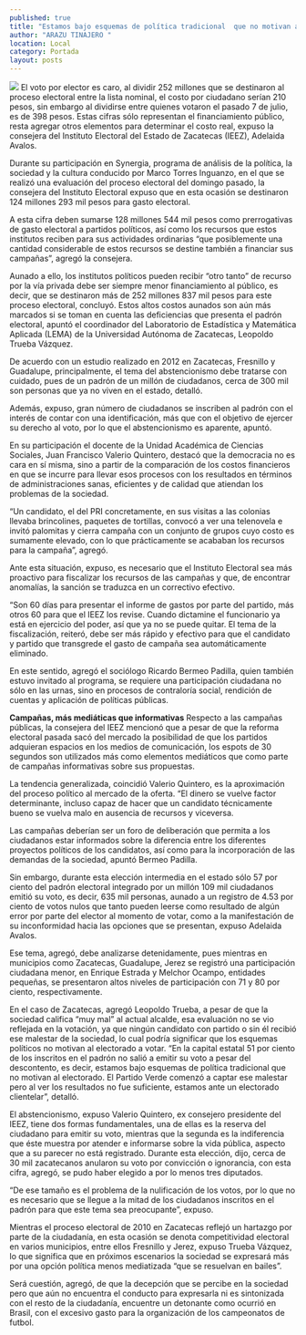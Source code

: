 ```yaml
---
published: true
title: "Estamos bajo esquemas de política tradicional  que no motivan al electorado: especialistas"
author: "ARAZU TINAJERO "
location: Local
category: Portada
layout: posts
---
```


![](http://i.imgur.com/d3etUxem.jpg)
El voto por elector es caro, al dividir 252 millones que se destinaron al proceso electoral entre la lista nominal, el costo por ciudadano serían 210 pesos, sin embargo al dividirse entre quienes votaron el pasado 7 de julio, es de 398 pesos. 
Estas cifras sólo representan el financiamiento público, resta agregar otros elementos para determinar el costo real, expuso la consejera del Instituto Electoral del Estado de Zacatecas (IEEZ), Adelaida Avalos.

Durante su participación en Synergia, programa de análisis de la política, la sociedad y la cultura conducido por Marco Torres Inguanzo, en el que se realizó una evaluación del proceso electoral del domingo pasado, la consejera del Instituto Electoral expuso que en esta ocasión se destinaron 124 millones 293 mil pesos para gasto electoral.

A esta cifra deben sumarse 128 millones 544 mil pesos como prerrogativas de gasto electoral a partidos políticos, así como los recursos que estos institutos reciben para sus actividades ordinarias “que posiblemente una cantidad considerable de estos recursos se destine también a financiar sus campañas”, agregó la consejera.

Aunado a ello, los institutos políticos pueden recibir “otro tanto” de recurso por la vía privada debe ser siempre menor financiamiento al público, es decir, que se destinaron más de 252 millones 837 mil pesos para este proceso electoral, concluyó.
Estos altos costos aunados son aún más marcados si se toman en cuenta las deficiencias que presenta el padrón electoral, apuntó el coordinador del Laboratorio de Estadística y Matemática Aplicada (LEMA) de la Universidad Autónoma de Zacatecas, Leopoldo Trueba Vázquez.

De acuerdo con un estudio realizado en 2012 en Zacatecas, Fresnillo y Guadalupe, principalmente, el tema del abstencionismo debe tratarse con cuidado, pues de un padrón de un millón de ciudadanos, cerca de 300 mil son personas que ya no viven en el estado, detalló.

Además, expuso, gran número de ciudadanos se inscriben al padrón con el interés de contar con una identificación, más que con el objetivo de ejercer su derecho al voto, por lo que el abstencionismo es aparente, apuntó. 

En su participación el docente de la Unidad Académica de Ciencias Sociales, Juan Francisco Valerio Quintero, destacó que la democracia no es cara en sí misma, sino a partir de la comparación de los costos financieros en que se incurre para llevar esos procesos con los resultados en términos de administraciones sanas, eficientes y de calidad que atiendan los problemas de la sociedad. 

“Un candidato, el del PRI concretamente, en sus visitas a las colonias llevaba brincolines, paquetes de tortillas, convocó a ver una telenovela e invitó palomitas y cierra campaña con un conjunto de grupos cuyo costo es sumamente elevado, con lo que prácticamente se acababan los recursos para la campaña”, agregó.

Ante esta situación, expuso, es necesario que el Instituto Electoral sea más proactivo para fiscalizar los recursos de las campañas y que, de encontrar anomalías, la sanción se traduzca en un correctivo efectivo. 

“Son 60 días para presentar el informe de gastos por parte del partido, más otros 60 para que el IEEZ los revise. Cuando dictamine el funcionario ya está en ejercicio del poder, así que ya no se puede quitar. El tema de la fiscalización, reiteró, debe ser más rápido y efectivo para que el candidato y partido que transgrede el gasto de campaña sea automáticamente eliminado.

En este sentido, agregó el sociólogo Ricardo Bermeo Padilla, quien también estuvo invitado al programa, se requiere una participación ciudadana no sólo en las urnas, sino en procesos de contraloría social, rendición de cuentas y aplicación de políticas públicas.

**Campañas, más mediáticas 
que informativas**
Respecto a las campañas públicas, la consejera del IEEZ mencionó que a pesar de que la reforma electoral pasada sacó del mercado la posibilidad de que los partidos adquieran espacios en los medios de comunicación, los espots de 30 segundos son utilizados más como elementos mediáticos que como parte de campañas informativas sobre sus propuestas.

La tendencia generalizada, coincidió Valerio Quintero, es la aproximación del proceso político al mercado de la oferta. “El dinero se vuelve factor determinante, incluso capaz de hacer que un candidato técnicamente bueno se vuelva malo en ausencia de recursos y viceversa.

Las campañas deberían ser un foro de deliberación que permita a los ciudadanos estar informados sobre la diferencia entre los diferentes proyectos políticos de los candidatos, así como para la incorporación de las demandas de la sociedad, apuntó Bermeo Padilla.

Sin embargo, durante esta elección intermedia en el estado sólo 57 por ciento del padrón electoral integrado por un millón 109 mil ciudadanos emitió su voto, es decir, 635 mil personas, aunado a un registro de 4.53 por ciento de votos nulos que tanto pueden leerse como resultado de algún error por parte del elector al momento de votar, como a la manifestación de su inconformidad hacia las opciones que se presentan, expuso Adelaida Avalos.

Ese tema, agregó, debe analizarse detenidamente, pues mientras en municipios como Zacatecas, Guadalupe, Jerez se registró una participación ciudadana menor, en Enrique Estrada y Melchor Ocampo, entidades pequeñas, se presentaron altos niveles de participación con 71 y 80 por ciento, respectivamente.

En el caso de Zacatecas, agregó Leopoldo Trueba, a pesar de que la sociedad califica “muy mal” al actual alcalde, esa evaluación no se vio reflejada en la votación, ya que ningún candidato con partido o sin él recibió ese malestar de la sociedad, lo cual podría significar que los esquemas políticos no motivan al electorado a votar.
“En la capital estatal 51 por ciento de los inscritos en el padrón no salió a emitir su voto a pesar del descontento, es decir, estamos bajo esquemas de política tradicional que no motivan al electorado. El Partido Verde comenzó a captar ese malestar pero al ver los resultados no fue suficiente, estamos ante un electorado clientelar”, detalló.

El abstencionismo, expuso Valerio Quintero, ex consejero presidente del IEEZ, tiene dos formas fundamentales, una de ellas es la reserva del ciudadano para emitir su voto, mientras que la segunda es la indiferencia que éste muestra por atender e informarse sobre la vida pública, aspecto que a su parecer no está registrado.
Durante esta elección, dijo, cerca de 30 mil zacatecanos anularon su voto por convicción o ignorancia, con esta cifra, agregó, se pudo haber elegido a por lo menos tres diputados. 

“De ese tamaño es el problema de la nulificación de los votos, por lo que no es necesario que se llegue a la mitad de los ciudadanos inscritos en el padrón para que este tema sea preocupante”, expuso.

Mientras el proceso electoral de 2010 en Zacatecas reflejó un hartazgo por parte de la ciudadanía, en esta ocasión se denota competitividad electoral en varios municipios, entre ellos Fresnillo y Jerez, expuso Trueba Vázquez, lo que significa que en próximos escenarios la sociedad se expresará más por una opción política menos mediatizada “que se resuelvan en bailes”.

Será cuestión, agregó, de que la decepción que se percibe en la sociedad pero que aún no encuentra el conducto para expresarla ni es sintonizada con el resto de la ciudadanía, encuentre un detonante como ocurrió en Brasil, con el excesivo gasto para la organización de los campeonatos de futbol.

